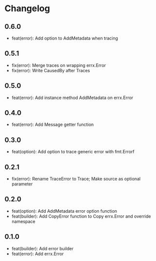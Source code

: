 # Changelog

## 0.6.0

- feat(error): Add option to AddMetadata when tracing

## 0.5.1

- fix(error): Merge traces on wrapping errx.Error
- fix(error): Write CausedBy after Traces

## 0.5.0

- feat(error): Add instance method AddMetadata on errx.Error

## 0.4.0

- feat(error): Add Message getter function

## 0.3.0

- feat(option): Add option to trace generic error with fmt.Errorf

## 0.2.1

- fix(error): Rename TraceError to Trace; Make source as optional parameter

## 0.2.0

- feat(option): Add AddMetadata error option function
- feat(builder): Add CopyError function to Copy errx.Error and override namespace

## 0.1.0

- feat(builder): Add error builder
- feat(error): Add errx.Error

